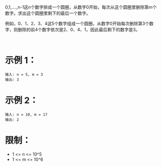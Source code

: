 ﻿﻿0,1,....,n-1这n个数字排成一个圆圈，从数字0开始，每次从这个圆圈里删除第m个数字。求出这个圆圈里剩下的最后一个数字。

例如，0、1、2、3、4这5个数字组成一个圆圈，从数字0开始每次删除第3个数字，则删除的前4个数字依次是2、0、4、1，因此最后剩下的数字是3。

 

# 示例 1：
```
输入: n = 5, m = 3
输出: 3
```
# 示例 2：
```
输入: n = 10, m = 17
输出: 2
```

# 限制：

- 1 <= n <= 10^5
- 1 <= m <= 10^6